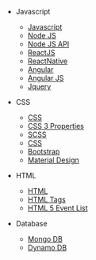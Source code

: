 <!-- _navbar.md -->


* Javascript

  * [Javascript](./docs/js-javascript.md)
  * [Node JS](./docs/js-nodejs.md)
  * [Node JS API](./docs/js-nodejs-api.md)
  * [ReactJS](./docs/js-react-js.md)
  * [ReactNative](./docs/js-react-native.md)
  * [Angular](./docs/js-angular.md)
  * [Angular JS](./docs/js-angularjs.md)
  * [Jquery](./docs/js-jquery.md)

* CSS

  * [CSS](./docs/css-css.md)
  * [CSS 3 Properties](./docs/css-3-properties.md)
  * [SCSS](./docs/css-scss.md)
  * [CSS](./docs/css-css.md)
  * [Bootstrap](./docs/css-bootstrap.md)
  * [Material Design](./docs/css-material.md)
  

* HTML

  * [HTML](./docs/html-html.md)
  * [HTML Tags](./docs/html-tags.md)
  * [HTML 5 Event List](./docs/html-5-eventlist.md)


* Database

  * [Mongo DB](./docs/db-mongo.md)
  * [Dynamo DB](./docs/db-dynamodb.md)
